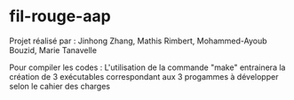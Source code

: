 # fil-rouge-aap
Projet réalisé par : Jinhong Zhang, Mathis Rimbert, Mohammed-Ayoub Bouzid, Marie Tanavelle

Pour compiler les codes : 
L'utilisation de la commande "make" entrainera la création de 3 exécutables correspondant aux 3 progammes à développer selon le cahier des charges
